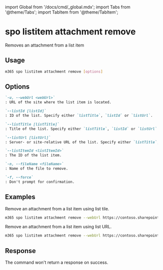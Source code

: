 <!-- DISCLAIMER: All secrets, passwords, and sensitive values in this document are examples only and not real credentials. -->
import Global from '/docs/cmd/_global.mdx';
import Tabs from '@theme/Tabs';
import TabItem from '@theme/TabItem';

# spo listitem attachment remove

Removes an attachment from a list item

## Usage

```sh
m365 spo listitem attachment remove [options]
```

## Options

```md definition-list
`-u, --webUrl <webUrl>`
: URL of the site where the list item is located.

`--listId [listId]`
: ID of the list. Specify either `listTitle`, `listId` or `listUrl`.

`--listTitle [listTitle]`
: Title of the list. Specify either `listTitle`, `listId` or `listUrl`.

`--listUrl [listUrl]`
: Server- or site-relative URL of the list. Specify either `listTitle`, `listId` or `listUrl`.

`--listItemId <listItemId>`
: The ID of the list item.

`-n, --fileName <fileName>`
: Name of the file to remove.

`-f, --force`
: Don't prompt for confirmation.
```

<Global />

## Examples

Remove an attachment from a list item using list tile.

```sh
m365 spo listitem attachment remove --webUrl https://contoso.sharepoint.com/sites/project-x --listTitle "Demo List" --listItemId 147 --fileName "File1.jpg"
```

Remove an attachment from a list item using list URL.

```sh
m365 spo listitem attachment remove --webUrl https://contoso.sharepoint.com/sites/project-x --listUrl "/sites/project-x/Lists/DemoList" --listItemId 147 --fileName "File1.jpg"
```

## Response

The command won't return a response on success.
